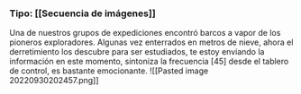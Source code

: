 ### Tipo: [[Secuencia de imágenes]]
Una de nuestros grupos de expediciones encontró barcos a vapor de los pioneros exploradores. Algunas vez enterrados en metros de nieve, ahora el derretimiento los descubre para ser estudiados, te estoy enviando la información en este momento, sintoniza la frecuencia [45] desde el tablero de control, es bastante emocionante.
![[Pasted image 20220930202457.png]]